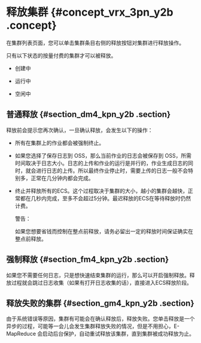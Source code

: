 # 释放集群 {#concept_vrx_3pn_y2b .concept}

在集群列表页面，您可以单击集群条目右侧的释放按钮对集群进行释放操作。

只有以下状态的按量付费的集群才可以被释放。

-   创建中

-   运行中

-   空闲中


## 普通释放 {#section_dm4_kpn_y2b .section}

释放前会提示您再次确认，一旦确认释放，会发生以下的操作：

-   所有在集群上的作业都会被强制终止。
-   如果您选择了保存日志到 OSS，那么当前作业的日志会被保存到 OSS，所需时间取决于日志大小。日志的上传和作业的运行是并行的，作业生成日志的同时，就会进行日志的上传。所以最终作业停止时，需要上传的日志一般不会特别多，正常在几分钟内都会完成。
-   终止并释放所有的ECS。这个过程取决于集群的大小，越小的集群会越快，正常都在几秒内完成，至多不会超过5分钟。最迟释放的ECS在等待释放时仍然计费。

    警告：

    如果您想要省钱而控制在整点前释放，请务必留出一定的释放时间保证确实在整点前释放。


## 强制释放 {#section_fm4_kpn_y2b .section}

如果您不需要任何日志，只是想快速结束集群的运行，那么可以开启强制释放。释放过程就会跳过日志收集（如果有打开日志收集的话），直接进入ECS释放阶段。

## 释放失败的集群 {#section_gm4_kpn_y2b .section}

由于系统错误等原因，集群有可能会在确认释放后，释放失败。您单击释放是一个异步的过程，可能等一会儿会发生集群释放失败的情况，但是不用担心，E-MapReduce 会启动后台保护，自动重试释放该集群，直到集群被成功释放为止。

